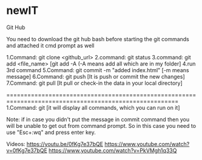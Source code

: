 # newIT

Git Hub

You need to download the git hub bash before starting the git commands and attached it cmd prompt as well

1.Command: git clone <github_url>
2.command: git status
3.command: git add <file_name>
        [git add -A (-A means add all which are in my folder]
4.run 3rd command 
5.Command: git commit -m "added index.html" 
         [-m means message]
6.Command: git push
         [It is push or commit the new changes]
7.Command: git pull 
         [It pull or check-in the data in your local directory]

=======================================================================================================
1.Command: git 
         [it will display all commands, which you can run on it]

Note: if in case you didn't put the message in commit command then you will be unable to get out from command prompt. So in this case you need to use "Esc+:wq" and press enter key.

Videos:
https://youtu.be/0fKg7e37bQE
https://www.youtube.com/watch?v=0fKg7e37bQE
https://www.youtube.com/watch?v=PkVMgh1q33Q
